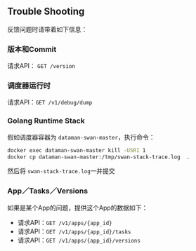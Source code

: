## Trouble Shooting

反馈问题时请带着如下信息：

### 版本和Commit

请求API： `GET /version`

### 调度器运行时
请求API：`GET /v1/debug/dump`

### Golang Runtime Stack
假如调度器容器为 `dataman-swan-master`，执行命令：
```bash
docker exec dataman-swan-master kill -USR1 1
docker cp dataman-swan-master:/tmp/swan-stack-trace.log  .
```
然后将 `swan-stack-trace.log`一并提交

### App／Tasks／Versions
如果是某个App的问题，提供这个App的数据如下：

  - 请求API：`GET /v1/apps/{app_id}`
  - 请求API：`GET /v1/apps/{app_id}/tasks`
  - 请求API：`GET /v1/apps/{app_id}/versions`
